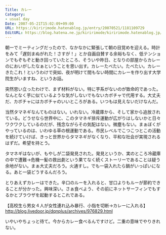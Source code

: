 ```yaml
---
Title: カレー
Category:
- usual day
Date: 2007-05-21T15:02:09+09:00
URL: https://kiririmode.hatenablog.jp/entry/20070521/1181109729
EditURL: https://blog.hatena.ne.jp/kiririmode/kiririmode.hatenablog.jp/atom/entry/8454420450078217310
---
```


朝一でミーティングだったので、なかなかに緊張して朝の目覚めを迎える。時計をみて「遅刻まぬがれた！さすが！」とか自画自賛する余裕もなく、低テンションでもぞもぞと動き回っていたところ、そういや昨日、となりの部屋からカレーのにおいがしたなぁということを思い出す。カレーたべたい。たべたい。カレーきたこれ！というわけで突如、夜が明けて間もない時間にカレーを作り出す大学院生がいますね、というお話。


突然思い立ったわけで、まず材料がない。特に芋系がないのが致命的であった。なんとなく芋に似ているような気がしないでもないカボチャで代用する。大丈夫だ、カボチャにはカボチャのいいところがある。いつもは見えないだけなんだ。


当然タマネギなんてものはない。いれない。冷蔵庫から、そして家から追放されている。どうせなら世界中に、このタマネギ排斥運動が広がりはしないかと日々ワクワクしているのだが、残念ながらその気配はない。微塵もない。まぁぼくがやっているのは、いわゆる草の根運動である。市民レベルでこつこつとこの活動を続けていけば、きっと世界からタマネギがなくなり、平和な社会が実現されるはずだ。希望を持とう。


タマネギはないが、もやしが二袋発見された。発見というか、実のところ冷蔵庫の中で遭難→危機一髪の救出劇という果てなく続くストーリーであることは疑う余地がない。まぁ大丈夫だろう。火通すし。でも一袋入れたら鍋がいっぱいになる。あと一袋どうするんだろう。


とりあえずカレーはできた。辛口のルーを入れると、甘口よりもルーが節約できることが分かった。興味深い。さぁ食べよう、その前にネットサーフィンでもするかとブラウザを起動するとこれである。

【高校生ら男女４人が女性連れ込み暴行、小指を切断→カレーに入れる】
http://blog.livedoor.jp/dqnplus/archives/976829.html

いやいやちょっと待て。今からカレー食べるんですけど。二重の意味でやりきれない。
